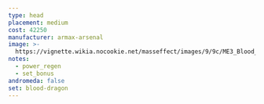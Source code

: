 ```yaml
---
type: head
placement: medium
cost: 42250
manufacturer: armax-arsenal
image: >-
  https://vignette.wikia.nocookie.net/masseffect/images/9/9c/ME3_Blood_Dragon_Armor.png/revision/latest?cb=20120314192826
notes:
  - power_regen
  - set_bonus
andromeda: false
set: blood-dragon
---
```

